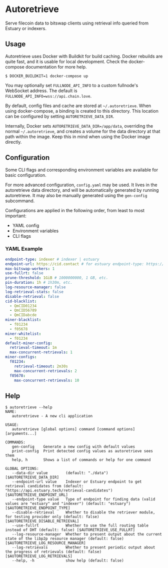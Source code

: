# Autoretrieve

Serve filecoin data to bitswap clients using retrieval info queried from Estuary
or indexers.

## Usage

Autoretrieve uses Docker with Buildkit for build caching. Docker rebuilds are
quite fast, and it is usable for local development. Check the docker-compose
documentation for more help.

```console
$ DOCKER_BUILDKIT=1 docker-compose up
```

You may optionally set `FULLNODE_API_INFO` to a custom fullnode's WebSocket
address. The default is `FULLNODE_API_INFO=wss://api.chain.love`.

By default, config files and cache are stored at `~/.autoretrieve`. When using
docker-compose, a binding is created to this directory. This location can be
configured by setting `AUTORETRIEVE_DATA_DIR`.

Internally, Docker sets `AUTORETRIEVE_DATA_DIR=/app/data`, overriding the normal
`~/.autoretrieve`, and creates a volume for the data directory at that path
within the image. Keep this in mind when using the Docker image directly.

## Configuration

Some CLI flags and corresponding environment variables are available for basic configuration.

For more advanced configuration, `config.yaml` may be used. It lives in the autoretrieve data directory, and will be automatically generated by running autoretrieve. It may also be manually generated using the `gen-config` subcommand.

Configurations are applied in the following order, from least to most important:
- YAML config
- Environment variables
- CLI flags

### YAML Example

```yaml
endpoint-type: indexer # indexer | estuary
endpoint-url: https://cid.contact # for estuary endpoint-type: https://api.estuary.tech/retrieval-candidates
max-bitswap-workers: 1
use-fullrt: false
prune-threshold: 1GiB # 1000000000, 1 GB, etc.
pin-duration: 1h # 1h30m, etc.
log-resource-manager: false
log-retrieval-stats: false
disable-retrieval: false
cid-blacklist:
  - QmCID01234
  - QmCID56789
  - QmCIDabcde
miner-blacklist:
  - f01234
  - f05678
miner-whitelist:
  - f01234
default-miner-config:
  retrieval-timeout: 1m
  max-concurrent-retrievals: 1
miner-configs:
  f01234:
    retrieval-timeout: 2m30s
    max-concurrent-retrievals: 2
  f05678:
    max-concurrent-retrievals: 10
```

## Help
```console
$ autoretrieve --help
NAME:
   autoretrieve - A new cli application

USAGE:
   autoretrieve [global options] command [command options] [arguments...]

COMMANDS:
   gen-config    Generate a new config with default values
   print-config  Print detected config values as autoretrieve sees them
   help, h       Shows a list of commands or help for one command

GLOBAL OPTIONS:
   --data-dir value        (default: "./data") [$AUTORETRIEVE_DATA_DIR]
   --endpoint-url value    Indexer or Estuary endpoint to get retrieval candidates from (default: "https://api.estuary.tech/retrieval-candidates") [$AUTORETRIEVE_ENDPOINT_URL]
   --endpoint-type value   Type of endpoint for finding data (valid values are "estuary" and "indexer") (default: "estuary") [$AUTORETRIEVE_ENDPOINT_TYPE]
   --disable-retrieval     Whether to disable the retriever module, for testing provider only (default: false) [$AUTORETRIEVE_DISABLE_RETRIEVAL]
   --use-fullrt            Whether to use the full routing table instead of DHT (default: false) [$AUTORETRIEVE_USE_FULLRT]
   --log-resource-manager  Whether to present output about the current state of the libp2p resource manager (default: false) [$AUTORETRIEVE_LOG_RESOURCE_MANAGER]
   --log-retrievals        Whether to present periodic output about the progress of retrievals (default: false) [$AUTORETRIEVE_LOG_RETRIEVALS]
   --help, -h              show help (default: false)
```
